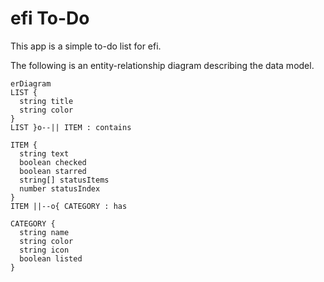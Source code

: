 # efi To-Do

This app is a simple to-do list for efi.

The following is an entity-relationship diagram describing the data model.

```mermaid
erDiagram
LIST {
  string title
  string color
}
LIST }o--|| ITEM : contains

ITEM {
  string text
  boolean checked
  boolean starred
  string[] statusItems
  number statusIndex
}
ITEM ||--o{ CATEGORY : has

CATEGORY {
  string name
  string color
  string icon
  boolean listed
}
```
